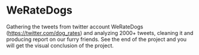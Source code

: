 # WeRateDogs
Gathering the tweets from twitter account WeRateDogs (https://twitter.com/dog_rates) and analyzing 2000+ tweets, cleaning it and producing report on our furry friends. See the end of the project and you will get the visual conclusion of the project.
